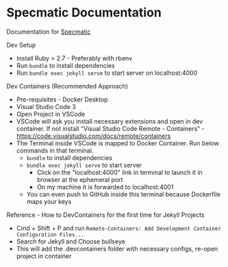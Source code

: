 # Specmatic Documentation

Documentation for [Specmatic](//specmatic.in)

Dev Setup
* Install Ruby > 2.7 - Preferably with rbenv
* Run ```bundle``` to install dependencies
* Run ```bundle exec jekyll serve``` to start server on localhost:4000

Dev Containers (Recommended Approach)
* Pre-requisites - Docker Desktop
* Visual Studio Code 3
* Open Project in VSCode
* VSCode will ask you install necessary extensions and open in dev container. If not install "Visual Studio Code Remote - Containers" - https://code.visualstudio.com/docs/remote/containers
* The Terminal inside VSCode is mapped to Docker Container. Run below commands in that terminal.
  * ```bundle``` to install dependencies
  * ```bundle exec jekyll serve``` to start server
    * Click on the "localhost:4000" link in terminal to launch it in browser at the ephemeral port
    * On my machine it is forwarded to localhost:4001
  * You can even push to GitHub inside this terminal because Dockerfile maps your keys

Reference - How to DevContainers for the first time for Jekyll Projects
  * Cmd + Shift + P and run ```Remote-Containers: Add Development Container Configuration Files...```
  * Search for Jekyll and Choose bullseye
  * This will add the .devcontainers folder with necessary configs, re-open project in container

